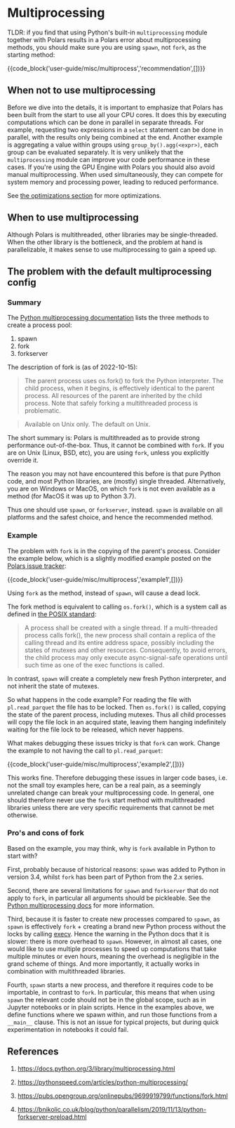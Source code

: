 # Multiprocessing

TLDR: if you find that using Python's built-in `multiprocessing` module together with Polars results
in a Polars error about multiprocessing methods, you should make sure you are using `spawn`, not
`fork`, as the starting method:

{{code_block('user-guide/misc/multiprocess','recommendation',[])}}

## When not to use multiprocessing

Before we dive into the details, it is important to emphasize that Polars has been built from the
start to use all your CPU cores. It does this by executing computations which can be done in
parallel in separate threads. For example, requesting two expressions in a `select` statement can be
done in parallel, with the results only being combined at the end. Another example is aggregating a
value within groups using `group_by().agg(<expr>)`, each group can be evaluated separately. It is
very unlikely that the `multiprocessing` module can improve your code performance in these cases. If
you're using the GPU Engine with Polars you should also avoid manual multiprocessing. When used
simultaneously, they can compete for system memory and processing power, leading to reduced
performance.

See [the optimizations section](../lazy/optimizations.md) for more optimizations.

## When to use multiprocessing

Although Polars is multithreaded, other libraries may be single-threaded. When the other library is
the bottleneck, and the problem at hand is parallelizable, it makes sense to use multiprocessing to
gain a speed up.

## The problem with the default multiprocessing config

### Summary

The [Python multiprocessing documentation](https://docs.python.org/3/library/multiprocessing.html)
lists the three methods to create a process pool:

1. spawn
1. fork
1. forkserver

The description of fork is (as of 2022-10-15):

> The parent process uses os.fork() to fork the Python interpreter. The child process, when it
> begins, is effectively identical to the parent process. All resources of the parent are inherited
> by the child process. Note that safely forking a multithreaded process is problematic.

> Available on Unix only. The default on Unix.

The short summary is: Polars is multithreaded as to provide strong performance out-of-the-box. Thus,
it cannot be combined with `fork`. If you are on Unix (Linux, BSD, etc), you are using `fork`,
unless you explicitly override it.

The reason you may not have encountered this before is that pure Python code, and most Python
libraries, are (mostly) single threaded. Alternatively, you are on Windows or MacOS, on which `fork`
is not even available as a method (for MacOS it was up to Python 3.7).

Thus one should use `spawn`, or `forkserver`, instead. `spawn` is available on all platforms and the
safest choice, and hence the recommended method.

### Example

The problem with `fork` is in the copying of the parent's process. Consider the example below, which
is a slightly modified example posted on the
[Polars issue tracker](https://github.com/pola-rs/polars/issues/3144):

{{code_block('user-guide/misc/multiprocess','example1',[])}}

Using `fork` as the method, instead of `spawn`, will cause a dead lock.

The fork method is equivalent to calling `os.fork()`, which is a system call as defined in
[the POSIX standard](https://pubs.opengroup.org/onlinepubs/9699919799/functions/fork.html):

> A process shall be created with a single thread. If a multi-threaded process calls fork(), the new
> process shall contain a replica of the calling thread and its entire address space, possibly
> including the states of mutexes and other resources. Consequently, to avoid errors, the child
> process may only execute async-signal-safe operations until such time as one of the exec functions
> is called.

In contrast, `spawn` will create a completely new fresh Python interpreter, and not inherit the
state of mutexes.

So what happens in the code example? For reading the file with `pl.read_parquet` the file has to be
locked. Then `os.fork()` is called, copying the state of the parent process, including mutexes. Thus
all child processes will copy the file lock in an acquired state, leaving them hanging indefinitely
waiting for the file lock to be released, which never happens.

What makes debugging these issues tricky is that `fork` can work. Change the example to not having
the call to `pl.read_parquet`:

{{code_block('user-guide/misc/multiprocess','example2',[])}}

This works fine. Therefore debugging these issues in larger code bases, i.e. not the small toy
examples here, can be a real pain, as a seemingly unrelated change can break your multiprocessing
code. In general, one should therefore never use the `fork` start method with multithreaded
libraries unless there are very specific requirements that cannot be met otherwise.

### Pro's and cons of fork

Based on the example, you may think, why is `fork` available in Python to start with?

First, probably because of historical reasons: `spawn` was added to Python in version 3.4, whilst
`fork` has been part of Python from the 2.x series.

Second, there are several limitations for `spawn` and `forkserver` that do not apply to `fork`, in
particular all arguments should be pickleable. See the
[Python multiprocessing docs](https://docs.python.org/3/library/multiprocessing.html#the-spawn-and-forkserver-start-methods)
for more information.

Third, because it is faster to create new processes compared to `spawn`, as `spawn` is effectively
`fork` + creating a brand new Python process without the locks by calling
[execv](https://pubs.opengroup.org/onlinepubs/9699919799/functions/exec.html). Hence the warning in
the Python docs that it is slower: there is more overhead to `spawn`. However, in almost all cases,
one would like to use multiple processes to speed up computations that take multiple minutes or even
hours, meaning the overhead is negligible in the grand scheme of things. And more importantly, it
actually works in combination with multithreaded libraries.

Fourth, `spawn` starts a new process, and therefore it requires code to be importable, in contrast
to `fork`. In particular, this means that when using `spawn` the relevant code should not be in the
global scope, such as in Jupyter notebooks or in plain scripts. Hence in the examples above, we
define functions where we spawn within, and run those functions from a `__main__` clause. This is
not an issue for typical projects, but during quick experimentation in notebooks it could fail.

## References

1. https://docs.python.org/3/library/multiprocessing.html

1. https://pythonspeed.com/articles/python-multiprocessing/

1. https://pubs.opengroup.org/onlinepubs/9699919799/functions/fork.html

1. https://bnikolic.co.uk/blog/python/parallelism/2019/11/13/python-forkserver-preload.html
